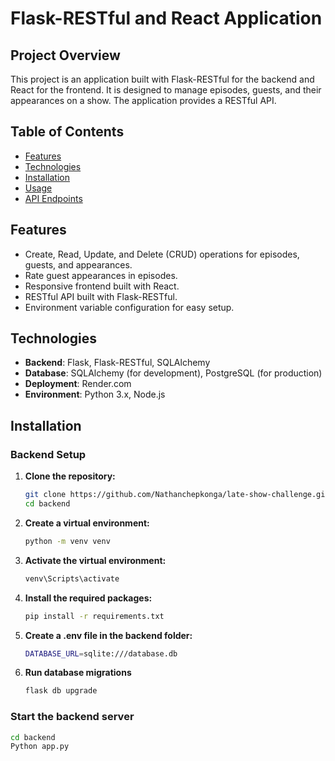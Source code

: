 # Flask-RESTful and React Application

## Project Overview

This project is an application built with Flask-RESTful for the backend and React for the frontend. It is designed to manage episodes, guests, and their appearances on a show. The application provides a RESTful API.

## Table of Contents

- [Features](#features)
- [Technologies](#technologies)
- [Installation](#installation)
- [Usage](#usage)
- [API Endpoints](#api-endpoints)

## Features

- Create, Read, Update, and Delete (CRUD) operations for episodes, guests, and appearances.
- Rate guest appearances in episodes.
- Responsive frontend built with React.
- RESTful API built with Flask-RESTful.
- Environment variable configuration for easy setup.

## Technologies

- **Backend**: Flask, Flask-RESTful, SQLAlchemy
- **Database**: SQLAlchemy (for development), PostgreSQL (for production)
- **Deployment**: Render.com
- **Environment**: Python 3.x, Node.js

## Installation

### Backend Setup

1. **Clone the repository:**
   ```bash
   git clone https://github.com/Nathanchepkonga/late-show-challenge.git
   cd backend

2. **Create a virtual environment:**

   ```bash
   python -m venv venv

3. **Activate the virtual environment:**
   ```bash
   venv\Scripts\activate

4. **Install the required packages:**
   ```bash
   pip install -r requirements.txt

5. **Create a .env file in the backend folder:**
   ```bash
   DATABASE_URL=sqlite:///database.db  

6. **Run database migrations**
   ```bash
   flask db upgrade


 ### Start the backend server
   ```bash
   cd backend
   Python app.py




